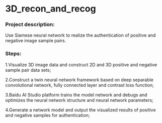 # 3D_recon_and_recog
### Project description:
Use Siamese neural network to realize the authentication of positive and negative image sample pairs.
### Steps:
1.Visualize 3D image data and construct 2D and 3D positive and negative sample pair data sets;
   
2.Construct a twin neural network framework based on deep separable convolutional network, fully connected layer and contrast loss function;
   
3.Baidu AI Studio platform trains the model network and debugs and optimizes the neural network structure and neural network parameters;
   
4.Generate a network model and output the visualized results of positive and negative samples for authentication;
